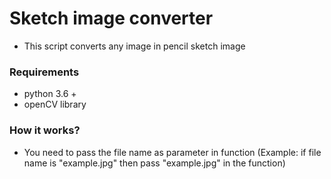 # Sketch image converter

- This script converts any image in pencil sketch image

### Requirements
- python 3.6 +
- openCV library

### How it works?

- You need to pass the file name as parameter in function (Example: if file name is "example.jpg" then pass "example.jpg"
  in the function)
